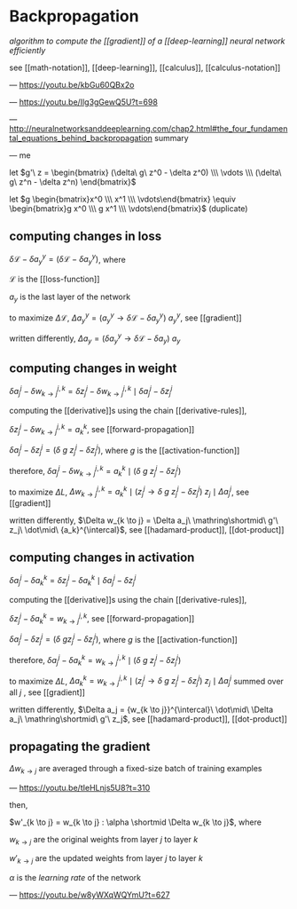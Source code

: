 # Backpropagation

_algorithm to compute the [[gradient]] of a [[deep-learning]] neural network efficiently_

see [[math-notation]], [[deep-learning]], [[calculus]], [[calculus-notation]]

&mdash; <https://youtu.be/kbGu60QBx2o>

&mdash; <https://youtu.be/Ilg3gGewQ5U?t=698>

&mdash; <http://neuralnetworksanddeeplearning.com/chap2.html#the_four_fundamental_equations_behind_backpropagation> summary

&mdash; me

let $g'\ z = \begin{bmatrix} (\delta\ g\ z^0 - \delta z^0) \\\ \vdots \\\ (\delta\ g\ z^n - \delta z^n) \end{bmatrix}$

let $g \begin{bmatrix}x^0 \\\ x^1 \\\ \vdots\end{bmatrix} \equiv \begin{bmatrix}g x^0 \\\ g x^1 \\\ \vdots\end{bmatrix}$ (duplicate)

## computing changes in loss

$\delta \mathcal L - \delta a_y^y = (\delta \mathcal L - \delta a_y^y)$, where

$\mathcal L$ is the [[loss-function]]

$a_y$ is the last layer of the network

to maximize $\Delta \mathcal L$, $\Delta a_y^y = (a_y^y \rightarrow \delta \mathcal L - \delta a_y^y)\ a_y^y$, see [[gradient]]

written differently, $\Delta a_y = (\delta a_y^y \rightarrow \delta \mathcal L - \delta a_y)\ a_y$

## computing changes in weight

$\delta a_j^j - \delta w_{k \to j}^{j, k} = \delta z_j^j - \delta w_{k \to j}^{j, k} \mid \delta a_j^j - \delta z_j^j$

computing the [[derivative]]s using the chain [[derivative-rules]],

$\delta z_j^j - \delta w_{k \to j}^{j, k} = a_k^k$, see [[forward-propagation]]

$\delta a_j^j - \delta z_j^j = (\delta\ g\ z_j^j - \delta z_j^j)$, where $g$ is the [[activation-function]]

therefore, $\delta a_j^j - \delta w_{k \to j}^{j, k} = a_k^k \mid (\delta\ g\ z_j^j - \delta z_j^j)$

to maximize $\Delta L$, $\Delta w_{k \to j}^{j, k} = a_k^k \mid (z_j^j \rightarrow \delta\ g\ z_j^j - \delta z_j^j)\ z_j \mid \Delta a_j^j$, see [[gradient]]

written differently, $\Delta w_{k \to j} = \Delta a_j\ \mathring\shortmid\ g'\ z_j\ \dot\mid\ {a_k}^{\intercal}$, see [[hadamard-product]], [[dot-product]]

## computing changes in activation

$\delta a_j^j - \delta a_k^k = \delta z_j^j - \delta a_k^k \mid \delta a_j^j - \delta z_j^j$

computing the [[derivative]]s using the chain [[derivative-rules]],

$\delta z_j^j - \delta a_k^k = w_{k \to j}^{j, k}$, see [[forward-propagation]]

$\delta a_j^j - \delta z_j^j = (\delta\ g z_j^j - \delta z_j^j)$, where $g$ is the [[activation-function]]

therefore, $\delta a_j^j - \delta a_k^k = w_{k \to j}^{j, k} \mid (\delta\ g\ z_j^j - \delta z_j^j)$

to maximize $\Delta L$, $\Delta a_k^k = w_{k \to j}^{j, k} \mid (z_j^j \rightarrow \delta\ g\ z_j^j - \delta z_j^j)\ z_j \mid \Delta a_j^j$ summed over all $j$ , see [[gradient]]

written differently, $\Delta a_j = {w_{k \to j}}^{\intercal}\ \dot\mid\ \Delta a_j\ \mathring\shortmid\ g'\ z_j$, see [[hadamard-product]], [[dot-product]]

## propagating the gradient

$\Delta w_{k \to j}$ are averaged through a fixed-size batch of training examples

&mdash; <https://youtu.be/tIeHLnjs5U8?t=310>

then,

$w'_{k \to j} = w_{k \to j} : \alpha \shortmid \Delta w_{k \to j}$, where

$w_{k \to j}$ are the original weights from layer $j$ to layer $k$

$w'_{k \to j}$ are the updated weights from layer $j$ to layer $k$

$\alpha$ is the _learning rate_ of the network

&mdash; <https://youtu.be/w8yWXqWQYmU?t=627>
